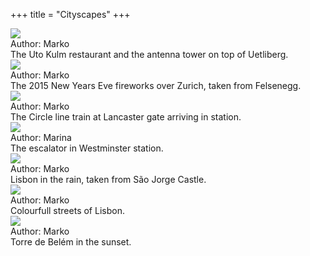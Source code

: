 +++
title = "Cityscapes"
+++
<div class="photogallery">

<div class="photoframe">
  <div class="photo">
    <a href="https://drive.google.com/open?id=0B3e2zRvXHH5FSlZQMzBiOWRNTkk">
      <img src="/img/Uetliberg%20in%20dark%20fog%20thumbnail.jpeg" />
    </a>
  </div>
  <div class="description">
    <div class="author">
      Author: Marko
    </div>
    The Uto Kulm restaurant and the antenna tower on top of Uetliberg.
  </div>
</div>

<div class="photoframe">
  <div class="photo">
    <a href="https://drive.google.com/open?id=0B3e2zRvXHH5FODZ3MFFIVW96c2M">
      <img src="/img/New%20Year%202015%20Fireworks%20Over%20Zurich%20thumbnail.jpeg" />
    </a>
  </div>
  <div class="description">
    <div class="author">
      Author: Marko
    </div>
    The 2015 New Years Eve fireworks over Zurich, taken from Felsenegg.
  </div>
</div>

<div class="photoframe">
  <div class="photo">
    <a href="https://drive.google.com/open?id=0B3e2zRvXHH5FU2oySEZZZEZKek0">
      <img src="/img/London underground thumbnail.jpg">
    </a>
  </div>
  <div class="description">
    <div class="author">
      Author: Marko
    </div>
    The Circle line train at Lancaster gate arriving in station.
  </div>
</div>

<div class="photoframe">
  <div class="photo">
    <a href="https://drive.google.com/open?id=0B3e2zRvXHH5FT3MtVEMxQjExZ0k">
      <img src="/img/London underground escalator thumbnail.jpg">
    </a>
  </div>
  <div class="description">
    <div class="author">
      Author: Marina
    </div>
    The escalator in Westminster station.
  </div>
</div>

<div class="photoframe">
  <div class="photo">
    <a href="https://drive.google.com/open?id=0B3e2zRvXHH5FSGpGRGVYNkRxazA">
      <img src="/img/Lisbon thumbnail.jpeg">
    </a>
  </div>
  <div class="description">
    <div class="author">
      Author: Marko
    </div>
    Lisbon in the rain, taken from São Jorge Castle.
  </div>
</div>

<div class="photoframe">
  <div class="photo">
    <a href="https://drive.google.com/open?id=0B3e2zRvXHH5FZ0habktwTko4MWs">
      <img src="/img/Streets of Lisbon thumbnail.jpeg">
    </a>
  </div>
  <div class="description">
    <div class="author">
      Author: Marko
    </div>
    Colourfull streets of Lisbon.
  </div>
</div>

<div class="photoframe">
  <div class="photo">
    <a href="https://drive.google.com/open?id=0B3e2zRvXHH5FQXIwaTJRTjUtNjQ">
      <img src="/img/Torre de Belem thumbnail.jpeg">
    </a>
  </div>
  <div class="description">
    <div class="author">
      Author: Marko
    </div>
    Torre de Belém in the sunset.
  </div>
</div>

</div>
